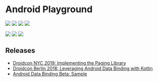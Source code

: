 # Android Playground

[![](https://action-badges.now.sh/ashdavies/playground)](https://github.com/ashdavies/playground/actions)
[![](https://img.shields.io/codacy/coverage/03ae86d9ce934421879bc407aa157732.svg)](https://app.codacy.com/project/ash.davies/playground/dashboard)
[![](https://img.shields.io/maven-central/v/io.ashdavies.lifecycle/lifecycle.svg)](https://search.maven.org/artifact/io.ashdavies.lifecycle/lifecycle)
![](https://img.shields.io/github/license/ashdavies/playground.svg)

[![](https://api.codacy.com/project/badge/Grade/82402de64cf942cbada71dfb8695bbe4)](https://app.codacy.com/app/ash.davies/playground)
[![](https://img.shields.io/github/last-commit/ashdavies/playground.svg)](https://github.com/ashdavies/playground/commits/master)
[![](https://img.shields.io/github/issues-pr/ashdavies/playground.svg)](https://github.com/ashdavies/playground/pulls)

## Releases

- [Droidcon NYC 2019: Implementing the Paging Library](https://github.com/ashdavies/github-repo-search/releases/tag/v3.0)
- [Droidcon Berlin 2018: Leveraging Android Data Binding with Kotlin](https://github.com/ashdavies/github-repo-search/releases/tag/v2.0)
- [Android Data Binding Beta: Sample](https://github.com/ashdavies/github-repo-search/releases/tag/v1.0)
